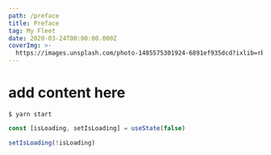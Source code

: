 ```yaml
---
path: /preface
title: Preface
tag: My Fleet
date: 2020-03-24T00:00:00.000Z
coverImg: >-
  https://images.unsplash.com/photo-1485575301924-6891ef935dcd?ixlib=rb-1.2.1&ixid=eyJhcHBfaWQiOjEyMDd9&auto=format&fit=crop&w=1950&q=80
---
```


# add content here

```
$ yarn start

```

```javascript
const [isLoading, setIsLoading] = useState(false)

setIsLoading(!isLoading)
```

